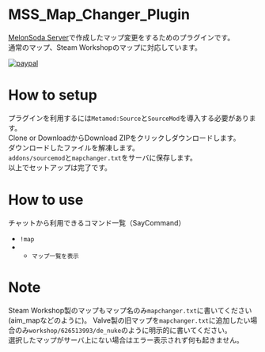 # MSS_Map_Changer_Plugin
[MelonSoda Server](https://www.melonsoda.tokyo/)で作成したマップ変更をするためのプラグインです。  
通常のマップ、Steam Workshopのマップに対応しています。  
  
[![paypal](https://www.paypalobjects.com/en_US/i/btn/btn_donateCC_LG.gif)](https://www.paypal.com/cgi-bin/webscr?cmd=_s-xclick&hosted_button_id=862P2CYZVBPMS)

# How to setup
プラグインを利用するには`Metamod:Source`と`SourceMod`を導入する必要があります。  
Clone or DownloadからDownload ZIPをクリックしダウンロードします。   
ダウンロードしたファイルを解凍します。  
`addons/sourcemod`と`mapchanger.txt`をサーバに保存します。  
以上でセットアップは完了です。  

# How to use
チャットから利用できるコマンド一覧（SayCommand）
- `!map`
- - `マップ一覧を表示`

# Note
Steam Workshop製のマップもマップ名のみ`mapchanger.txt`に書いてください(aim_mapなどのように)。
Valve製の旧マップを`mapchanger.txt`に追加したい場合のみ`workshop/626513993/de_nuke`のように明示的に書いてください。  
選択したマップがサーバ上にない場合はエラー表示されず何も起きません。  
